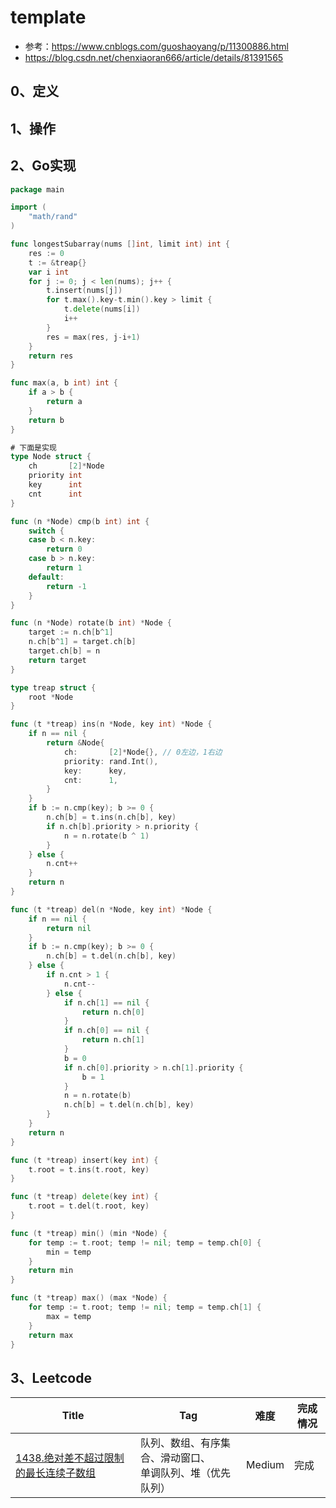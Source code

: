 # template

- 参考：https://www.cnblogs.com/guoshaoyang/p/11300886.html
- https://blog.csdn.net/chenxiaoran666/article/details/81391565

## 0、定义

## 1、操作

## 2、Go实现

```go
package main

import (
	"math/rand"
)

func longestSubarray(nums []int, limit int) int {
	res := 0
	t := &treap{}
	var i int
	for j := 0; j < len(nums); j++ {
		t.insert(nums[j])
		for t.max().key-t.min().key > limit {
			t.delete(nums[i])
			i++
		}
		res = max(res, j-i+1)
	}
	return res
}

func max(a, b int) int {
	if a > b {
		return a
	}
	return b
}

# 下面是实现
type Node struct {
	ch       [2]*Node
	priority int
	key      int
	cnt      int
}

func (n *Node) cmp(b int) int {
	switch {
	case b < n.key:
		return 0
	case b > n.key:
		return 1
	default:
		return -1
	}
}

func (n *Node) rotate(b int) *Node {
	target := n.ch[b^1]
	n.ch[b^1] = target.ch[b]
	target.ch[b] = n
	return target
}

type treap struct {
	root *Node
}

func (t *treap) ins(n *Node, key int) *Node {
	if n == nil {
		return &Node{
			ch:       [2]*Node{}, // 0左边，1右边
			priority: rand.Int(),
			key:      key,
			cnt:      1,
		}
	}
	if b := n.cmp(key); b >= 0 {
		n.ch[b] = t.ins(n.ch[b], key)
		if n.ch[b].priority > n.priority {
			n = n.rotate(b ^ 1)
		}
	} else {
		n.cnt++
	}
	return n
}

func (t *treap) del(n *Node, key int) *Node {
	if n == nil {
		return nil
	}
	if b := n.cmp(key); b >= 0 {
		n.ch[b] = t.del(n.ch[b], key)
	} else {
		if n.cnt > 1 {
			n.cnt--
		} else {
			if n.ch[1] == nil {
				return n.ch[0]
			}
			if n.ch[0] == nil {
				return n.ch[1]
			}
			b = 0
			if n.ch[0].priority > n.ch[1].priority {
				b = 1
			}
			n = n.rotate(b)
			n.ch[b] = t.del(n.ch[b], key)
		}
	}
	return n
}

func (t *treap) insert(key int) {
	t.root = t.ins(t.root, key)
}

func (t *treap) delete(key int) {
	t.root = t.del(t.root, key)
}

func (t *treap) min() (min *Node) {
	for temp := t.root; temp != nil; temp = temp.ch[0] {
		min = temp
	}
	return min
}

func (t *treap) max() (max *Node) {
	for temp := t.root; temp != nil; temp = temp.ch[1] {
		max = temp
	}
	return max
}
```

## 3、Leetcode

| Title                                                                                                                                 | Tag                                | 难度     | 完成情况 |
|---------------------------------------------------------------------------------------------------------------------------------------|------------------------------------|--------|------|
| [1438.绝对差不超过限制的最长连续子数组](https://leetcode-cn.com/problems/longest-continuous-subarray-with-absolute-diff-less-than-or-equal-to-limit/) | 队列、数组、有序集合、滑动窗口、<br />单调队列、堆（优先队列） | Medium | 完成   |